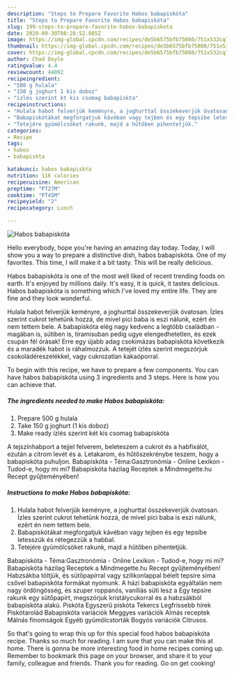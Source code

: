 ```yaml
---
description: "Steps to Prepare Favorite Habos babapiskóta"
title: "Steps to Prepare Favorite Habos babapiskóta"
slug: 199-steps-to-prepare-favorite-habos-babapiskota
date: 2020-09-30T08:28:52.085Z
image: https://img-global.cpcdn.com/recipes/de5b6575bfb75080/751x532cq70/habos-babapiskota-recept-foto.jpg
thumbnail: https://img-global.cpcdn.com/recipes/de5b6575bfb75080/751x532cq70/habos-babapiskota-recept-foto.jpg
cover: https://img-global.cpcdn.com/recipes/de5b6575bfb75080/751x532cq70/habos-babapiskota-recept-foto.jpg
author: Chad Doyle
ratingvalue: 4.4
reviewcount: 44092
recipeingredient:
- "500 g hulala"
- "150 g joghurt 1 kis doboz"
- "ízlés szerint kt kis csomag babapiskta"
recipeinstructions:
- "Hulala habot felverjük keményre, a joghurttal összekeverjük óvatosan. Ízles szerint cukrot tehetünk hozzá, de mivel pici baba is eszi nálunk, ezért én nem tettem bele."
- "Babapiskótákat megforgatjuk kávéban vagy tejben és egy tepsibe letesszük és rétegezzük a habbal."
- "Tetejére gyümölcsöket rakunk, majd a hűtőben pihentetjük."
categories:
- Recipe
tags:
- habos
- babapiskta

katakunci: habos babapiskta 
nutrition: 116 calories
recipecuisine: American
preptime: "PT27M"
cooktime: "PT45M"
recipeyield: "2"
recipecategory: Lunch

---
```



![Habos babapiskóta](https://img-global.cpcdn.com/recipes/de5b6575bfb75080/751x532cq70/habos-babapiskota-recept-foto.jpg)

Hello everybody, hope you're having an amazing day today. Today, I will show you a way to prepare a distinctive dish, habos babapiskóta. One of my favorites. This time, I will make it a bit tasty. This will be really delicious.

Habos babapiskóta is one of the most well liked of recent trending foods on earth. It's enjoyed by millions daily. It's easy, it is quick, it tastes delicious. Habos babapiskóta is something which I've loved my entire life. They are fine and they look wonderful.

Hulala habot felverjük keményre, a joghurttal összekeverjük óvatosan. Ízles szerint cukrot tehetünk hozzá, de mivel pici baba is eszi nálunk, ezért én nem tettem bele. A babapiskóta elég nagy kedvenc a legtöbb családban - magában is, sütiben is, tiramisuban pedig ugye elengedhetetlen, és ezek csupán fél órásak! Erre egy újabb adag csokimázas babapiskóta következik és a maradék habot is ráhalmozzuk. A tetejét ízlés szerint megszórjuk csokoládéreszelékkel, vagy cukrozatlan kakaóporral.


To begin with this recipe, we have to prepare a few components. You can have habos babapiskóta using 3 ingredients and 3 steps. Here is how you can achieve that.

<!--inarticleads1-->

##### The ingredients needed to make Habos babapiskóta:

1. Prepare 500 g hulala
1. Take 150 g joghurt (1 kis doboz)
1. Make ready ízlés szerint két kis csomag babapiskóta


A tejszínhabport a tejjel felverem, beleteszem a cukrot és a habfixálót, ezután a citrom levét és a. Letakarom, és hűtőszekrénybe teszem, hogy a babapiskóta puhuljon. Babapiskóta - Téma:Gasztronómia - Online Lexikon - Tudod-e, hogy mi mi? Babapiskóta házilag Receptek a Mindmegette.hu Recept gyűjteményében! 

<!--inarticleads2-->

##### Instructions to make Habos babapiskóta:

1. Hulala habot felverjük keményre, a joghurttal összekeverjük óvatosan. Ízles szerint cukrot tehetünk hozzá, de mivel pici baba is eszi nálunk, ezért én nem tettem bele.
1. Babapiskótákat megforgatjuk kávéban vagy tejben és egy tepsibe letesszük és rétegezzük a habbal.
1. Tetejére gyümölcsöket rakunk, majd a hűtőben pihentetjük.


Babapiskóta - Téma:Gasztronómia - Online Lexikon - Tudod-e, hogy mi mi? Babapiskóta házilag Receptek a Mindmegette.hu Recept gyűjteményében! Habzsákba töltjük, és sütőpapírral vagy szilikonlappal bélelt tepsire sima csővel babapiskóta formákat nyomunk. A házi babapiskóta egyáltalán nem nagy ördöngösség, és szuper roppanós, vaníliás süti lesz a Egy tepsire rakunk egy sütőpapírt, megszórjuk kristálycukorral és a habzsákból babapiskóta alakú. Piskóta Egyszerű piskóta Tekercs Legfrissebb hírek Piskótarolád Babapiskóta variációk Meggyes variációk Almás receptek Málnás finomságok Egyéb gyümölcstorták Bogyós variációk Citrusos. 

So that's going to wrap this up for this special food habos babapiskóta recipe. Thanks so much for reading. I am sure that you can make this at home. There is gonna be more interesting food in home recipes coming up. Remember to bookmark this page on your browser, and share it to your family, colleague and friends. Thank you for reading. Go on get cooking!

